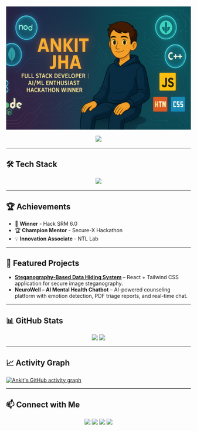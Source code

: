 ![Banner](https://github.com/ankitjha412/ankitjha412/blob/main/ChatGPT%20Image%20Aug%2012,%202025,%2012_52_26%20AM.png?raw=true)

<p align="center">
  <a href="https://git.io/typing-svg">
    <img src="https://readme-typing-svg.herokuapp.com?size=25&color=00FFCB&center=true&vCenter=true&width=900&lines=Hi+%F0%9F%91%8B%2C+I'm+Ankit+Jha;Full+Stack+Developer;AI%2FML+Enthusiast;Hackathon+Winner;Open+Source+Contributor" />
  </a>
</p>

---

## 🛠 Tech Stack
<p align="center">
  <img src="https://skillicons.dev/icons?i=react,nodejs,fastapi,mongodb,cpp,js,html,css,python,java" />
</p>

---

## 🏆 Achievements
- 🥇 **Winner** - Hack SRM 6.0  
- 🏆 **Champion Mentor** - Secure-X Hackathon  
- 💡 **Innovation Associate** - NTL Lab  

---

## 🚀 Featured Projects
- **[Steganography-Based Data Hiding System](https://github.com/ankitjha412/stagnography)** – React + Tailwind CSS application for secure image steganography.
- **NeuroWell – AI Mental Health Chatbot** – AI-powered counseling platform with emotion detection, PDF triage reports, and real-time chat.

---

## 📊 GitHub Stats
<p align="center">
  <img src="https://github-readme-stats.vercel.app/api?username=ankitjha412&show_icons=true&theme=radical&count_private=true" height="165"/>
  <img src="https://github-readme-streak-stats.herokuapp.com/?user=ankitjha412&theme=radical" height="165"/>
</p>

---

## 📈 Activity Graph
[![Ankit's GitHub activity graph](https://github-readme-activity-graph.vercel.app/graph?username=ankitjha412&theme=react-dark)](https://github.com/ashutosh00710/github-readme-activity-graph)

---

## 📫 Connect with Me
<p align="center">
  <a href="https://ankitjha412.github.io/portfolio/"><img src="https://img.shields.io/badge/Portfolio-000?style=for-the-badge&logo=react" /></a>
  <a href="https://www.linkedin.com/in/ankit-jha-b44435259/"><img src="https://img.shields.io/badge/LinkedIn-0077B5?style=for-the-badge&logo=linkedin" /></a>
  <a href="mailto:jhaankit499@gmail.com"><img src="https://img.shields.io/badge/Email-D14836?style=for-the-badge&logo=gmail" /></a>
  <a href="https://github.com/ankitjha412"><img src="https://img.shields.io/badge/GitHub-000?style=for-the-badge&logo=github" /></a>
</p>
